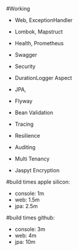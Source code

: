 #Working
- Web, ExceptionHandler
- Lombok, Mapstruct

- Health, Prometheus
- Swagger

- Security

- DurationLogger Aspect
  
- JPA, 
- Flyway
- Bean Validation

- Tracing
- Resilience
                     
- Auditing
- Multi Tenancy
- Jaspyt Encryption


#build times apple silicon:
- console: 1m
- web: 1.5m
- jpa: 2.5m

#build times github:
- console: 3m
- web: 4m
- jpa: 10m
